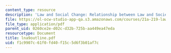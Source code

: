 ```yaml
---
content_type: resource
description: 'Law and Social Change: Relationship between Law and Society'
file: https://ol-ocw-studio-app-qa.s3.amazonaws.com/courses/21a-219-law-and-society-spring-2003/f1c9907c61f0fd40f15c5d6f3b01af7c_lna9outline.pdf
file_type: application/pdf
parent_uid: 0260ce2e-d02c-d32b-725b-aa449ea47eda
resourcetype: Document
title: lna9outline.pdf
uid: f1c9907c-61f0-fd40-f15c-5d6f3b01af7c
---
```

